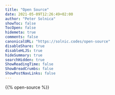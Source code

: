 ```yaml
---
title: "Open Source"
date: 2021-05-09T12:26:49+02:00
author: "Peter Solnica"
showToc: false
TocOpen: false
hidemeta: true
comments: false
canonicalURL: "https://solnic.codes/open-source"
disableShare: true
disableHLJS: true
hideSummary: true
searchHidden: true
ShowReadingTime: false
ShowBreadCrumbs: false
ShowPostNavLinks: false
---
```


{{% open-source %}}
